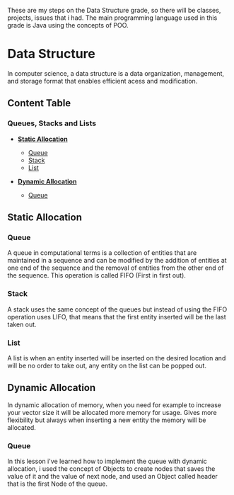 These are my steps on the Data Structure grade, so there will be classes, projects, issues that i had. The main programming language used in this grade is Java using the concepts of POO.

# Data Structure

In computer science, a data structure is a data organization, management, and storage format that enables efficient acess and modification.


## Content Table

### **Queues, Stacks and Lists**

- [**Static Allocation**](#static-alloc)
	- [Queue](#static-queue)
	- [Stack](#static-stack)
	- [List](#static-list)
	
- [**Dynamic Allocation**](#dynamic-alloc)
	- [Queue](#dynamic-queue)
	
## <div id="static-alloc" />Static Allocation

### <div id="static-queue" />Queue

A queue in computational terms is a collection of entities that are maintained in a sequence and can be modified by the addition of entities at one end of the sequence and the removal of entities from the other end of the sequence. This operation is called FIFO (First in first out).

### <div id="static-stack" />Stack

A stack uses the same concept of the queues but instead of using the FIFO operation uses LIFO, that means that the first entity inserted will be the last taken out.

### <div id="static-list" />List

A list is when an entity inserted will be inserted on the desired location and will be no order to take out, any entity on the list can be popped out.

## <div id="dynamic-alloc" />Dynamic Allocation

In dynamic allocation of memory, when you need for example to increase your vector size it will be allocated more memory for usage. Gives more flexibility but always when inserting a new entity the memory will be allocated.

### <div id="dynamic-queue" />Queue

In this lesson i've learned how to implement the queue with dynamic allocation, i used the concept of Objects to create nodes that saves the value of it and the value of next node, and used an Object called header that is the first Node of the queue.